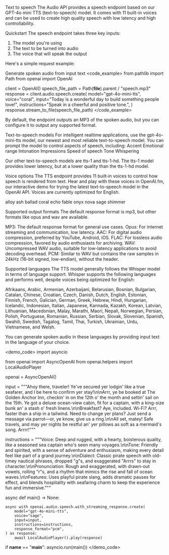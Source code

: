 Text to speech
The Audio API provides a speech endpoint based on our GPT-4o mini TTS (text-to-speech) model. It comes with 11 built-in voices and can be used to create high quality speech with low latency and high controllability.

Quickstart
The speech endpoint takes three key inputs:

1. The model you're using
2. The text to be turned into audio
3. The voice that will speak the output

Here's a simple request example:

Generate spoken audio from input text
<code_example>
from pathlib import Path
from openai import OpenAI

client = OpenAI()
speech_file_path = Path(__file__).parent / "speech.mp3"
response = client.audio.speech.create(
  model="gpt-4o-mini-tts",
  voice="coral",
  input="Today is a wonderful day to build something people love!",
  instructions="Speak in a cheerful and positive tone.",
)
response.stream_to_file(speech_file_path)
</code_example>

By default, the endpoint outputs an MP3 of the spoken audio, but you can configure it to output any supported format.

Text-to-speech models
For intelligent realtime applications, use the gpt-4o-mini-tts model, our newest and most reliable text-to-speech model. You can prompt the model to control aspects of speech, including:
Accent
Emotional range
Intonation
Impressions
Speed of speech
Tone
Whispering

Our other text-to-speech models are tts-1 and tts-1-hd. The tts-1 model provides lower latency, but at a lower quality than the tts-1-hd model.

Voice options
The TTS endpoint provides 11 built‑in voices to control how speech is rendered from text. Hear and play with these voices in OpenAI.fm, our interactive demo for trying the latest text-to-speech model in the OpenAI API. Voices are currently optimized for English.

alloy
ash
ballad
coral
echo
fable
onyx
nova
sage
shimmer


Supported output formats
The default response format is mp3, but other formats like opus and wav are available.

MP3: The default response format for general use cases.
Opus: For internet streaming and communication, low latency.
AAC: For digital audio compression, preferred by YouTube, Android, iOS.
FLAC: For lossless audio compression, favored by audio enthusiasts for archiving.
WAV: Uncompressed WAV audio, suitable for low-latency applications to avoid decoding overhead.
PCM: Similar to WAV but contains the raw samples in 24kHz (16-bit signed, low-endian), without the header.

Supported languages
The TTS model generally follows the Whisper model in terms of language support. Whisper supports the following languages and performs well, despite voices being optimized for English:

Afrikaans, Arabic, Armenian, Azerbaijani, Belarusian, Bosnian, Bulgarian, Catalan, Chinese, Croatian, Czech, Danish, Dutch, English, Estonian, Finnish, French, Galician, German, Greek, Hebrew, Hindi, Hungarian, Icelandic, Indonesian, Italian, Japanese, Kannada, Kazakh, Korean, Latvian, Lithuanian, Macedonian, Malay, Marathi, Maori, Nepali, Norwegian, Persian, Polish, Portuguese, Romanian, Russian, Serbian, Slovak, Slovenian, Spanish, Swahili, Swedish, Tagalog, Tamil, Thai, Turkish, Ukrainian, Urdu, Vietnamese, and Welsh.

You can generate spoken audio in these languages by providing input text in the language of your choice.


<demo_code>
import asyncio

from openai import AsyncOpenAI
from openai.helpers import LocalAudioPlayer

openai = AsyncOpenAI()

input = """Ahoy there, traveler! Ye've secured yer lodgin' like a true seafarer, and I be here to confirm yer stay!\n\nArrr, ye be booked at The Golden Anchor Inn, checkin' in on the 12th o' the month and settin' sail on the 15th. Ye got a deluxe ocean-view cabin, fit for a captain, with a king-size bunk an' a stash o' fresh linens.\n\nBreakfast? Aye, included. Wi-Fi? Arrr, faster than a ship in a tailwind. Need to change yer plans? Just send a message via parrot—or, ye know, give us a ring.\n\nAll set, matey! Safe travels, and may yer nights be restful an' yer pillows as soft as a mermaid's song. Arrrr!"""

instructions = """Voice: Deep and rugged, with a hearty, boisterous quality, like a seasoned sea captain who's seen many voyages.\n\nTone: Friendly and spirited, with a sense of adventure and enthusiasm, making every detail feel like part of a grand journey.\n\nDialect: Classic pirate speech with old-timey nautical phrases, dropped \"g\"s, and exaggerated \"Arrrs\" to stay in character.\n\nPronunciation: Rough and exaggerated, with drawn-out vowels, rolling \"r\"s, and a rhythm that mimics the rise and fall of ocean waves.\n\nFeatures: Uses playful pirate slang, adds dramatic pauses for effect, and blends hospitality with seafaring charm to keep the experience fun and immersive."""

async def main() -> None:

    async with openai.audio.speech.with_streaming_response.create(
        model="gpt-4o-mini-tts",
        voice="sage",
        input=input,
        instructions=instructions,
        response_format="pcm",
    ) as response:
        await LocalAudioPlayer().play(response)

if __name__ == "__main__":
    asyncio.run(main())
</demo_code>